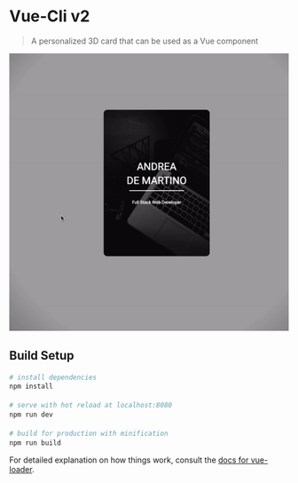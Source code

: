 # Vue-Cli v2

> A personalized 3D card that can be used as a Vue component

![](src/assets/preview.gif)


## Build Setup

``` bash
# install dependencies
npm install

# serve with hot reload at localhost:8080
npm run dev

# build for production with minification
npm run build
```

For detailed explanation on how things work, consult the [docs for vue-loader](http://vuejs.github.io/vue-loader).
